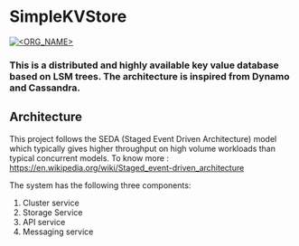 # SimpleKVStore


[![<ORG_NAME>](https://circleci.com/<VCS>/<ORG_NAME>/<PROJECT_NAME>.svg?style=svg)](<LINK>)

### This is a distributed and highly available key value database based on LSM trees. The architecture is inspired from Dynamo and Cassandra.

## Architecture

This project follows the SEDA (Staged Event Driven Architecture) model which typically gives higher throughput on high volume workloads than typical concurrent models. To know more : https://en.wikipedia.org/wiki/Staged_event-driven_architecture

The system has the following three components:
1. Cluster service
2. Storage Service
3. API service
4. Messaging service